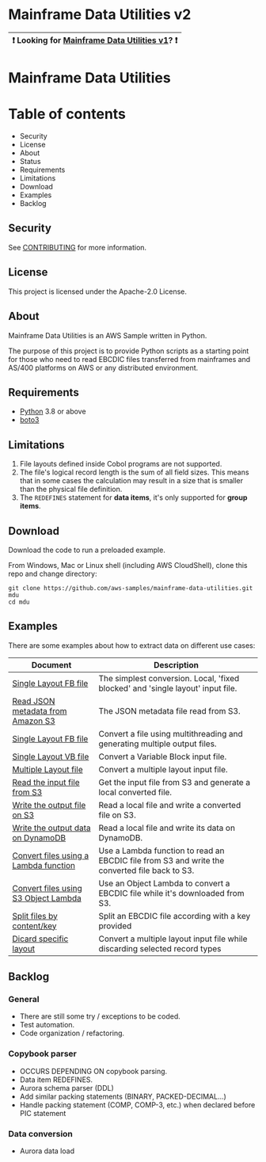 # Mainframe Data Utilities v2

| :exclamation:  Looking for [Mainframe Data Utilities v1](docs/99-README-v1.md)? :exclamation: |
|-----------------------------------------|
# Mainframe Data Utilities

Table of contents
=================
* Security
* License
* About
* Status
* Requirements
* Limitations
* Download
* Examples
* Backlog

## Security

See [CONTRIBUTING](CONTRIBUTING.md#security-issue-notifications) for more information.

## License

This project is licensed under the Apache-2.0 License.

## About

Mainframe Data Utilities is an AWS Sample written in Python.

The purpose of this project is to provide Python scripts as a starting point for those who need to read EBCDIC files transferred from mainframes and AS/400 platforms on AWS or any distributed environment.

## Requirements

- [Python](https://www.python.org/downloads/) 3.8 or above
- [boto3](https://boto3.amazonaws.com/v1/documentation/api/latest/index.html)

## Limitations

1. File layouts defined inside Cobol programs are not supported.
2. The file's logical record length is the sum of all field sizes. This means that in some cases the calculation may result in a size that is smaller than the physical file definition.
4. The `REDEFINES` statement for **data items**, it's only supported for **group items**.

## Download

Download the code to run a preloaded example.

From Windows, Mac or Linux shell (including AWS CloudShell), clone this repo and change directory:

```
git clone https://github.com/aws-samples/mainframe-data-utilities.git mdu
cd mdu
```

## Examples

There are some examples about how to extract data on different use cases:

|Document  |Description|
| - | - |
|[Single Layout FB file](docs/01-local-single-fb.md)                    |The simplest conversion. Local, 'fixed blocked' and 'single layout' input file.|
|[Read JSON metadata from Amazon S3](docs/02-local-single-fb-s3-json.md)|The JSON metadata file read from S3.|
|[Single Layout FB file](docs/03-local-single-fb-thread.md)             |Convert a file using multithreading and generating multiple output files.|
|[Single Layout VB file](docs/04-local-single-vb.md)                    |Convert a Variable Block input file.|
|[Multiple Layout file](docs/05-local-multi-fb.md)                      |Convert a multiple layout input file.|
|[Read the input file from S3](docs/06-local-multi-fb-s3-input.md)      |Get the input file from S3 and generate a local converted file.|
|[Write the output file on S3](docs/07-local-multi-fb-s3-output.md)     |Read a local file and write a converted file on S3.|
|[Write the output data on DynamoDB](docs/08-local-multi-ddb.md)        |Read a local file and write its data on DynamoDB.|
|[Convert files using a Lambda function](docs/09-lambda-multi-s3-output.md)|Use a Lambda function to read an EBCDIC file from S3 and write the converted file back to S3.|
|[Convert files using S3 Object Lambda](docs/10-s3-lambda-obj-multi-fb.md) |Use an Object Lambda to convert a EBCDIC file while it's downloaded from S3.|
|[Split files by content/key](docs/99-file-split-fb.md)                 |Split an EBCDIC file according with a key provided |
|[Dicard specific layout](docs/11-local-multi-fb-discard.md)            |Convert a multiple layout input file while discarding selected record types|

## Backlog

### General
- There are still some try / exceptions to be coded.
- Test automation.
- Code organization / refactoring.

### Copybook parser
- OCCURS DEPENDING ON copybook parsing.
- Data item REDEFINES.
- Aurora schema parser (DDL)
- Add similar packing statements (BINARY, PACKED-DECIMAL...)
- Handle packing statement (COMP, COMP-3, etc.) when declared before PIC statement

### Data conversion
- Aurora data load